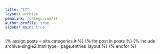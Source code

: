 ```yaml
---
title: "IT"
layout: archive
pemalink: /categories/it
author_profile: true
sidebar_main: true
---
```


{% assign posts = site.categories.it %}
{% for post in posts %} {% include archive-single2.html type= page.entries_layout %} {% endfor %}
